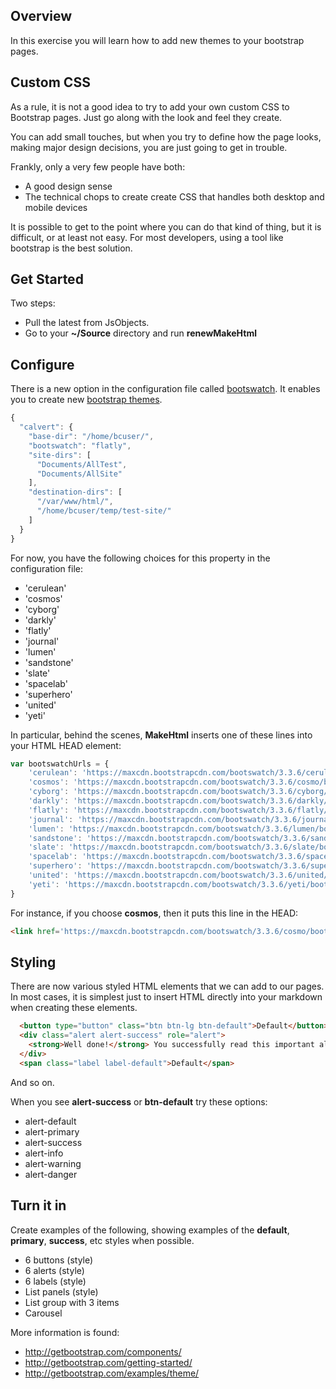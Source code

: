 ## Overview

In this exercise you will learn how to add new themes to your bootstrap pages.

## Custom CSS

As a rule, it is not a good idea to try to add your own custom CSS to Bootstrap pages. Just go along with the look and feel they create.

You can add small touches, but when you try to define how the page looks, making major design decisions, you are just going to get in trouble.

Frankly, only a very few people have both:

- A good design sense
- The technical chops to create create CSS that handles both desktop and mobile devices

It is possible to get to the point where you can do that kind of thing, but it is difficult, or at least not easy. For most developers, using a tool like bootstrap is the best solution.


## Get Started

Two steps:

- Pull the latest from JsObjects.
- Go to your **~/Source** directory and run **renewMakeHtml**

## Configure

There is a new option in the configuration file called [bootswatch](https://bootswatch.com/). It enables you to create new [bootstrap themes](https://getbootstrap.com/examples/theme/).

```javascript
{
  "calvert": {
    "base-dir": "/home/bcuser/",
    "bootswatch": "flatly",
    "site-dirs": [
      "Documents/AllTest",
      "Documents/AllSite"
    ],
    "destination-dirs": [
      "/var/www/html/",
      "/home/bcuser/temp/test-site/"
    ]
  }
}
```

For now, you have the following choices for this property in the configuration file:

- 'cerulean'
- 'cosmos'
- 'cyborg'
- 'darkly'
- 'flatly'
- 'journal'
- 'lumen'
- 'sandstone'
- 'slate'
- 'spacelab'
- 'superhero'
- 'united'
- 'yeti'

In particular, behind the scenes, **MakeHtml** inserts one of these lines into your HTML HEAD element:

```javascript
var bootswatchUrls = {
    'cerulean': 'https://maxcdn.bootstrapcdn.com/bootswatch/3.3.6/cerulean/bootstrap.min.css',
    'cosmos': 'https://maxcdn.bootstrapcdn.com/bootswatch/3.3.6/cosmo/bootstrap.min.css',
    'cyborg': 'https://maxcdn.bootstrapcdn.com/bootswatch/3.3.6/cyborg/bootstrap.min.css',
    'darkly': 'https://maxcdn.bootstrapcdn.com/bootswatch/3.3.6/darkly/bootstrap.min.css',
    'flatly': 'https://maxcdn.bootstrapcdn.com/bootswatch/3.3.6/flatly/bootstrap.min.css',
    'journal': 'https://maxcdn.bootstrapcdn.com/bootswatch/3.3.6/journal/bootstrap.min.css',
    'lumen': 'https://maxcdn.bootstrapcdn.com/bootswatch/3.3.6/lumen/bootstrap.min.css',
    'sandstone': 'https://maxcdn.bootstrapcdn.com/bootswatch/3.3.6/sandstone/bootstrap.min.css',
    'slate': 'https://maxcdn.bootstrapcdn.com/bootswatch/3.3.6/slate/bootstrap.min.css',
    'spacelab': 'https://maxcdn.bootstrapcdn.com/bootswatch/3.3.6/spacelab/bootstrap.min.css',
    'superhero': 'https://maxcdn.bootstrapcdn.com/bootswatch/3.3.6/superhero/bootstrap.min.css',
    'united': 'https://maxcdn.bootstrapcdn.com/bootswatch/3.3.6/united/bootstrap.min.css',
    'yeti': 'https://maxcdn.bootstrapcdn.com/bootswatch/3.3.6/yeti/bootstrap.min.css'
}
```

For instance, if you choose **cosmos**, then it puts this line in the HEAD:

```html
<link href='https://maxcdn.bootstrapcdn.com/bootswatch/3.3.6/cosmo/bootstrap.min.css', rel='stylesheet'>
```

## Styling

There are now various styled HTML elements that we can add to our pages. In most cases, it is simplest just to insert HTML directly into your markdown when creating these elements.

```html
  <button type="button" class="btn btn-lg btn-default">Default</button>
  <div class="alert alert-success" role="alert">
    <strong>Well done!</strong> You successfully read this important alert message.
  </div>
  <span class="label label-default">Default</span>
```

And so on.

When you see **alert-success** or **btn-default** try these options:

- alert-default
- alert-primary
- alert-success
- alert-info
- alert-warning
- alert-danger

## Turn it in

Create examples of the following, showing examples of the **default**, **primary**, **success**, etc styles when possible.

- 6 buttons (style)
- 6 alerts (style)
- 6 labels (style)
- List panels (style)
- List group with 3 items
- Carousel

More information is found:

- <http://getbootstrap.com/components/>
- <http://getbootstrap.com/getting-started/>
- <http://getbootstrap.com/examples/theme/>
